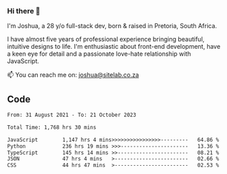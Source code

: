 ### Hi there 👋

I'm Joshua, a 28 y/o full-stack dev, born & raised in Pretoria, South Africa. 

I have almost five years of professional experience bringing beautiful, intuitive designs to life. I'm enthusiastic about front-end development, have a keen eye for detail and a passionate love-hate relationship with JavaScript.

📫 You can reach me on: joshua@sitelab.co.za

## **Code**

<!--START_SECTION:waka-->

```txt
From: 31 August 2021 - To: 21 October 2023

Total Time: 1,768 hrs 30 mins

JavaScript        1,147 hrs 4 mins>>>>>>>>>>>>>>>>---------   64.86 %
Python            236 hrs 19 mins >>>----------------------   13.36 %
TypeScript        145 hrs 14 mins >>-----------------------   08.21 %
JSON              47 hrs 4 mins   >------------------------   02.66 %
CSS               44 hrs 47 mins  >------------------------   02.53 %
```

<!--END_SECTION:waka-->
